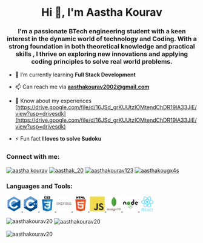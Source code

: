 <h1 align="center">Hi 👋, I'm Aastha Kourav</h1>
<h3 align="center">I'm a passionate BTech engineering student with a keen interest in the dynamic world of technology and Coding. With a strong foundation in both theoretical knowledge and practical skills , I thrive on exploring new innovations and applying coding principles to solve real world problems.
</h3>

- 🌱 I’m currently learning **Full Stack Development**

- 📫 Can reach me via **aasthakourav2002@gmail.com**

- 📄 Know about my experiences [https://drive.google.com/file/d/16JSd_grKUUtzIOMtendChDR19lA33JiE/view?usp=drivesdk](https://drive.google.com/file/d/16JSd_grKUUtzIOMtendChDR19lA33JiE/view?usp=drivesdk)

- ⚡ Fun fact **I loves to solve Sudoku**

<h3 align="left">Connect with me:</h3>
<p align="left">
<a href="https://linkedin.com/in/aastha kourav" target="blank"><img align="center" src="https://raw.githubusercontent.com/rahuldkjain/github-profile-readme-generator/master/src/images/icons/Social/linked-in-alt.svg" alt="aastha kourav" height="30" width="40" /></a>
<a href="https://instagram.com/aasthak_20" target="blank"><img align="center" src="https://raw.githubusercontent.com/rahuldkjain/github-profile-readme-generator/master/src/images/icons/Social/instagram.svg" alt="aasthak_20" height="30" width="40" /></a>
<a href="https://www.leetcode.com/aasthakourav123" target="blank"><img align="center" src="https://raw.githubusercontent.com/rahuldkjain/github-profile-readme-generator/master/src/images/icons/Social/leet-code.svg" alt="aasthakourav123" height="30" width="40" /></a>
<a href="https://auth.geeksforgeeks.org/user/aasthakougx4s" target="blank"><img align="center" src="https://raw.githubusercontent.com/rahuldkjain/github-profile-readme-generator/master/src/images/icons/Social/geeks-for-geeks.svg" alt="aasthakougx4s" height="30" width="40" /></a>
</p>

<h3 align="left">Languages and Tools:</h3>
<p align="left"> <a href="https://www.cprogramming.com/" target="_blank" rel="noreferrer"> <img src="https://raw.githubusercontent.com/devicons/devicon/master/icons/c/c-original.svg" alt="c" width="40" height="40"/> </a> <a href="https://www.w3schools.com/cpp/" target="_blank" rel="noreferrer"> <img src="https://raw.githubusercontent.com/devicons/devicon/master/icons/cplusplus/cplusplus-original.svg" alt="cplusplus" width="40" height="40"/> </a> <a href="https://www.w3schools.com/css/" target="_blank" rel="noreferrer"> <img src="https://raw.githubusercontent.com/devicons/devicon/master/icons/css3/css3-original-wordmark.svg" alt="css3" width="40" height="40"/> </a> <a href="https://expressjs.com" target="_blank" rel="noreferrer"> <img src="https://raw.githubusercontent.com/devicons/devicon/master/icons/express/express-original-wordmark.svg" alt="express" width="40" height="40"/> </a> <a href="https://www.w3.org/html/" target="_blank" rel="noreferrer"> <img src="https://raw.githubusercontent.com/devicons/devicon/master/icons/html5/html5-original-wordmark.svg" alt="html5" width="40" height="40"/> </a> <a href="https://developer.mozilla.org/en-US/docs/Web/JavaScript" target="_blank" rel="noreferrer"> <img src="https://raw.githubusercontent.com/devicons/devicon/master/icons/javascript/javascript-original.svg" alt="javascript" width="40" height="40"/> </a> <a href="https://www.mongodb.com/" target="_blank" rel="noreferrer"> <img src="https://raw.githubusercontent.com/devicons/devicon/master/icons/mongodb/mongodb-original-wordmark.svg" alt="mongodb" width="40" height="40"/> </a> <a href="https://nodejs.org" target="_blank" rel="noreferrer"> <img src="https://raw.githubusercontent.com/devicons/devicon/master/icons/nodejs/nodejs-original-wordmark.svg" alt="nodejs" width="40" height="40"/> </a> <a href="https://reactjs.org/" target="_blank" rel="noreferrer"> <img src="https://raw.githubusercontent.com/devicons/devicon/master/icons/react/react-original-wordmark.svg" alt="react" width="40" height="40"/> </a> </p>

<p><img align="left" src="https://github-readme-stats.vercel.app/api/top-langs?username=aasthakourav20&show_icons=true&locale=en&layout=compact" alt="aasthakourav20" /></p>

<p>&nbsp;<img align="center" src="https://github-readme-stats.vercel.app/api?username=aasthakourav20&show_icons=true&locale=en" alt="aasthakourav20" /></p>

<p><img align="center" src="https://github-readme-streak-stats.herokuapp.com/?user=aasthakourav20&" alt="aasthakourav20" /></p>
